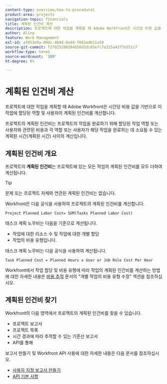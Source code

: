 ```yaml
---
content-type: overview;how-to-procedural
product-area: projects
navigation-topic: financials
title: 계획된 인건비 계산
description: 프로젝트에 대한 작업을 계획할 때 Adobe Workfront은 시간당 비용 값을 기반으로 이 작업에 할당된 역할 및 사용자의 계획된 인건비를 계산합니다.
author: Alina
feature: Work Management
exl-id: af053e9a-09dc-4b4d-8ed4-f681ed611a59
source-git-commit: f2f825280204b56d2dc85efc7a315a4377e551c7
workflow-type: tm+mt
source-wordcount: '309'
ht-degree: 0%

---
```


# 계획된 인건비 계산

프로젝트에 대한 작업을 계획할 때 Adobe Workfront은 시간당 비용 값을 기반으로 이 작업에 할당된 역할 및 사용자의 계획된 인건비를 계산합니다.

프로젝트의 계획된 인건비는 프로젝트의 작업을 완료하기 위해 할당된 작업 역할 또는 사용자와 관련된 비용과 각 역할 또는 사용자가 해당 작업을 완료하는 데 소요될 수 있는 계획된 시간(계획된 시간) 사이의 계산입니다.

## 계획된 인건비 개요

프로젝트의 **계획된 인건비**&#x200B;는 프로젝트에 있는 모든 작업의 계획된 인건비를 모두 더하여 계산됩니다.

>[!TIP]
>
>문제 또는 프로젝트 자체와 연관된 계획된 인건비는 없습니다.

Workfront은 다음 공식을 사용하여 프로젝트의 계획된 인건비를 계산합니다.

```
Project Planned Labor Cost= SUM(Tasks Planned Labor Cost)
```

태스크 계획 노무비는 다음을 기준으로 계산됩니다.

* 작업에 대한 리소스 수 및 작업에 대한 개별 할당
* 작업의 비용 유형입니다.

태스크 계획 노무비는 다음 공식을 사용하여 계산됩니다.

```
Task Planned Cost = Planned Hours x User or Job Role Cost Per Hour
```

Workfront에서 작업 할당 및 비용 유형에 따라 작업의 계획된 인건비를 계산하는 방법에 대한 자세한 내용은 [비용 추적](../../../manage-work/projects/project-finances/track-costs.md) 문서의 &quot;개별 작업의 비용 유형 수정&quot; 섹션을 참조하십시오.

## 계획된 인건비 찾기

Workfront의 다음 영역에서 프로젝트의 계획된 인건비를 찾을 수 있습니다.

* 프로젝트 보고서
* 프로젝트 목록
* 시간 경과에 따라 추적할 수 있는 기준선 보고서
* API를 통해

보고서 만들기 및 Workfront API 사용에 대한 자세한 내용은 다음 문서를 참조하십시오.

* [사용자 지정 보고서 만들기](../../../reports-and-dashboards/reports/creating-and-managing-reports/create-custom-report.md)
* [API 기본 사항](../../../wf-api/general/api-basics.md)
